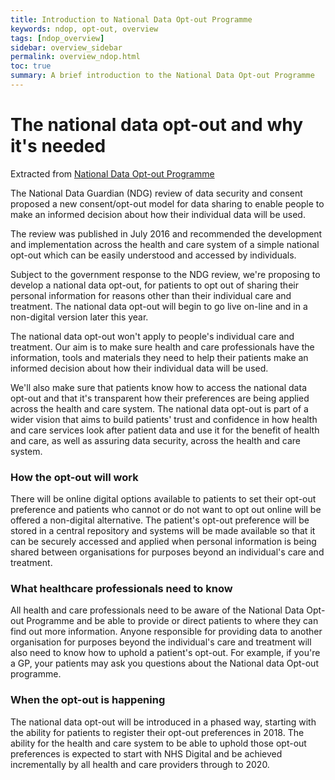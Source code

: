 ```yaml
---
title: Introduction to National Data Opt-out Programme
keywords: ndop, opt-out, overview
tags: [ndop_overview]
sidebar: overview_sidebar
permalink: overview_ndop.html
toc: true
summary: A brief introduction to the National Data Opt-out Programme
---
```


# The national data opt-out and why it's needed #

Extracted from [National Data Opt-out Programme](https://digital.nhs.uk/national-data-opt-out)

The National Data Guardian (NDG) review of data security and consent proposed a new consent/opt-out model for data sharing to enable people to make an informed decision about how their individual data will be used.

The review was published in July 2016 and recommended the development and implementation across the health and care system of a simple national opt-out which can be easily understood and accessed by individuals.

Subject to the government response to the NDG review, we're proposing to develop a national data opt-out, for patients to opt out of sharing their personal information for reasons other than their individual care and treatment. The national data opt-out will begin to go live on-line and in a non-digital version later this year.

The national data opt-out won't apply to people's individual care and treatment.
Our aim is to make sure health and care professionals have the information, tools and materials they need to help their patients make an informed decision about how their individual data will be used.

We'll also make sure that patients know how to access the national data opt-out and that it's transparent how their preferences are being applied across the health and care system.
The national data opt-out is part of a wider vision that aims to build patients' trust and confidence in how health and care services look after patient data and use it for the benefit of health and care, as well as assuring data security, across the health and care system.

### How the opt-out will work ###

There will be online digital options available to patients to set their opt-out preference and patients who cannot or do not want to opt out online will be offered a non-digital alternative.
The patient's opt-out preference will be stored in a central repository and systems will be made available so that it can be securely accessed and applied when personal information is being shared between organisations for purposes beyond an individual's care and treatment.

### What healthcare professionals need to know ###

All health and care professionals need to be aware of the National Data Opt-out Programme and be able to provide or direct patients to where they can find out more information. Anyone responsible for providing data to another organisation for purposes beyond the individual's care and treatment will also need to know how to uphold a patient's opt-out. For example, if you're a GP, your patients may ask you questions about the National data Opt-out programme. 

### When the opt-out is happening ###

The national data opt-out will be introduced in a phased way, starting with the ability for patients to register their opt-out preferences in 2018. The ability for the health and care system to be able to uphold those opt-out preferences is expected to start with NHS Digital and be achieved incrementally by all health and care providers through to 2020.
